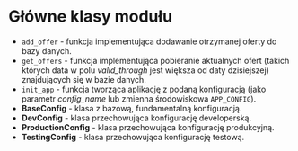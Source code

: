 # Główne klasy modułu

-   `add_offer` - funkcja implementująca dodawanie otrzymanej oferty do bazy
    danych.
-   `get_offers` - funkcja implementująca pobieranie aktualnych ofert (takich
    których data w polu *valid_through* jest większa od daty dzisiejszej)
    znajdujących się w bazie danych.
-   `init_app` - funkcja tworząca aplikację z podaną konfiguracją (jako
    parametr *config_name* lub zmienna środowiskowa `APP_CONFIG`).
-   **BaseConfig** - klasa z bazową, fundamentalną konfiguracją.
-   **DevConfig** - klasa przechowująca konfigurację developerską.
-   **ProductionConfig** - klasa przechowująca konfigurację produkcyjną.
-   **TestingConfig** - klasa przechowująca konfigurację testową.


